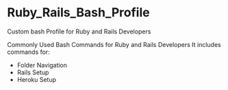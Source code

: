 # Ruby_Rails_Bash_Profile
Custom bash Profile for Ruby and Rails Developers


Commonly Used Bash Commands for Ruby and Rails Developers
It includes commands for:
* Folder Navigation
* Rails Setup
* Heroku Setup

